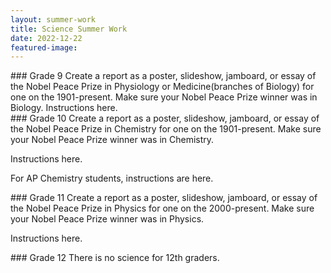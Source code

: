 ```yaml
---
layout: summer-work
title: Science Summer Work
date: 2022-12-22
featured-image: 
---
```


<div class="freshmen" markdown="1">
### Grade 9
Create a report as a poster, slideshow, jamboard, or essay of the Nobel Peace Prize in Physiology or Medicine(branches of Biology) for one on the 1901-present. Make sure your Nobel Peace Prize winner was in Biology.
Instructions here.
</div>

<div class="sophomores" markdown="1">
### Grade 10
Create a report as a poster, slideshow, jamboard, or essay of the Nobel Peace Prize in Chemistry for one on the 1901-present. Make sure your Nobel Peace Prize winner was in Chemistry.

Instructions here.

For AP Chemistry students, instructions are here.
</div>

<div class="juniors" markdown="1">
### Grade 11
Create a report as a poster, slideshow, jamboard, or essay of the Nobel Peace Prize in Physics for one on the 2000-present. Make sure your Nobel Peace Prize winner was in Physics.

Instructions here.
</div>

<div class="seniors" markdown="1">
### Grade 12
There is no science for 12th graders.
</div>